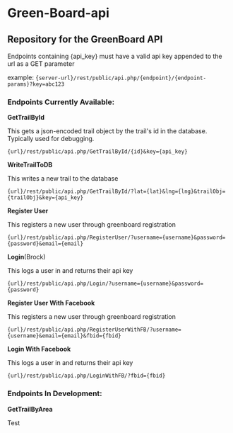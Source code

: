 # Green-Board-api
## Repository for the GreenBoard API

Endpoints containing {api_key} must have a valid api key appended to the url as a GET parameter

example: `{server-url}/rest/public/api.php/{endpoint}/{endpoint-params}?key=abc123`

### Endpoints Currently Available:
**GetTrailById**

This gets a json-encoded trail object by the trail's id in the database. Typically used for debugging.

`{url}/rest/public/api.php/GetTrailById/{id}&key={api_key}`

**WriteTrailToDB**

This writes a new trail to the database

`{url}/rest/public/api.php/GetTrailById/?lat={lat}&lng={lng}&trailObj={trailObj}&key={api_key}`

**Register User**

This registers a new user through greenboard registration

`{url}/rest/public/api.php/RegisterUser/?username={username}&password={password}&email={email}`

**Login**(Brock)

This logs a user in and returns their api key

`{url}/rest/public/api.php/Login/?username={username}&password={password}`

**Register User With Facebook**

This registers a new user through greenboard registration

`{url}/rest/public/api.php/RegisterUserWithFB/?username={username}&email={email}&fbid={fbid}`

**Login With Facebook**

This logs a user in and returns their api key

`{url}/rest/public/api.php/LoginWithFB/?fbid={fbid}`

### Endpoints In Development:
**GetTrailByArea**

Test
